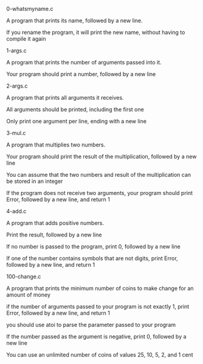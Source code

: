 0-whatsmyname.c

A program that prints its name, followed by a new line.

If you rename the program, it will print the new name, without having to compile it again

1-args.c

A program that prints the number of arguments passed into it.

Your program should print a number, followed by a new line

2-args.c

A program that prints all arguments it receives.

All arguments should be printed, including the first one

Only print one argument per line, ending with a new line

3-mul.c

A program that multiplies two numbers.

Your program should print the result of the multiplication, followed by a new line

You can assume that the two numbers and result of the multiplication can be stored in an integer

If the program does not receive two arguments, your program should print Error, followed by a new line, and return 1

4-add.c

A program that adds positive numbers.

Print the result, followed by a new line

If no number is passed to the program, print 0, followed by a new line

If one of the number contains symbols that are not digits, print Error, followed by a new line, and return 1

100-change.c

A program that prints the minimum number of coins to make change for an amount of money

if the number of arguments passed to your program is not exactly 1, print Error, followed by a new line, and return 1

you should use atoi to parse the parameter passed to your program

If the number passed as the argument is negative, print 0, followed by a new line

You can use an unlimited number of coins of values 25, 10, 5, 2, and 1 cent
